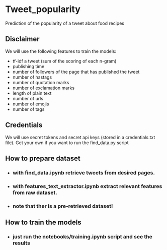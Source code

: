 # Tweet_popularity
Prediction of the popularity of a tweet about food recipes 

## Disclaimer
We will use the following features to train the models:
  - tf-idf a tweet (sum of the scoring of each n-gram)
  - publishing time
  - number of followers of the page that has published the tweet
  - number of hastags
  - number of quotation marks
  - number of exclamation marks
  - length of plain text
  - number of urls
  - number of emojis
  - number of tags

## Credentials
We will use secret tokens and secret api keys (stored in a credentials.txt file).
Get your own if you want to run the find_data.py script

## How to prepare dataset
- ### with find_data.ipynb retrieve tweets from desired pages.
- ### with features_text_extractor.ipynb extract relevant features from raw dataset.
- ### note that ther is a pre-retrieved dataset!

## How to train the models
- ### just run the notebooks/training.ipynb script and see the results
